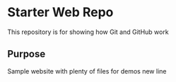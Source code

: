 # Starter Web Repo

This repository is for showing how Git and GitHub work

## Purpose

Sample website with plenty of files for demos
new line